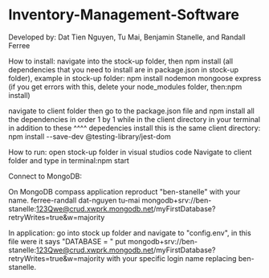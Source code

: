 # Inventory-Management-Software
Developed by: Dat Tien Nguyen, Tu Mai, Benjamin Stanelle, and Randall Ferree

How to install:
navigate into the stock-up folder, then npm install (all dependencies that you need to install are in package.json in stock-up folder), 
example in stock-up folder: npm install nodemon mongoose express
(if you get errors with this, delete your node_modules folder, then:npm install)

navigate to client folder then go to the package.json file and npm install all the dependencies in order 1 by 1 while in the client directory in your terminal
in addition to these ^^^^ depedencies install this is the same client directory: npm install --save-dev @testing-library/jest-dom


How to run:
open stock-up folder in visual studios code
Navigate to client folder and type in terminal:npm start


Connect to MongoDB:

On MongoDB compass application
reproduct "ben-stanelle" with your name.
ferree-randall
dat-nguyen
tu-mai
mongodb+srv://ben-stanelle:123Qwe@crud.xwprk.mongodb.net/myFirstDatabase?retryWrites=true&w=majority

In application:
go into stock up folder and navigate to "config.env", in this file were it says "DATABASE = " put 
mongodb+srv://ben-stanelle:123Qwe@crud.xwprk.mongodb.net/myFirstDatabase?retryWrites=true&w=majority
with your specific login name replacing ben-stanelle.